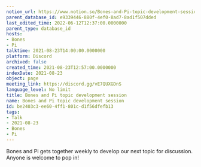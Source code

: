 ```yaml
---
notion_url: https://www.notion.so/Bones-and-Pi-topic-development-session-be2403c3ee604ff1801cd1f56dfefb13
parent_database_id: e9339446-880f-4ef0-8ad7-8ad1f507dded
last_edited_time: 2022-06-12T12:37:00.0000000
parent_type: database_id
hosts:
- Bones
- Pi
talktime: 2021-08-23T14:00:00.0000000
platform: Discord
archived: false
created_time: 2021-08-23T12:57:00.0000000
indexDate: 2021-08-23
object: page
meeting_link: https://discord.gg/vE7QUXGDnS
language_level: No limit
title: Bones and Pi topic development session
name: Bones and Pi topic development session
id: be2403c3-ee60-4ff1-801c-d1f56dfefb13
tags:
- Talk
- 2021-08-23
- Bones
- Pi
---
```


Bones and Pi gets together weekly to develop our next topic for discussion.
Anyone is welcome to pop in!










